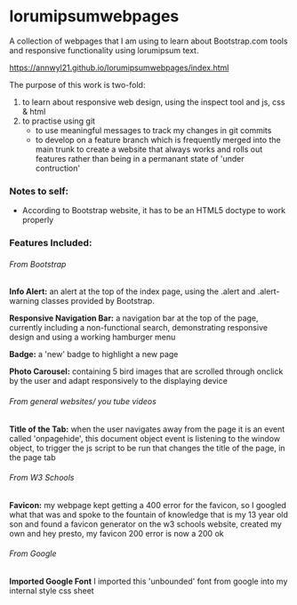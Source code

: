 # lorumipsumwebpages
A collection of webpages that I am using to learn about Bootstrap.com tools and responsive functionality using lorumipsum text.

https://annwyl21.github.io/lorumipsumwebpages/index.html

The purpose of this work is two-fold:
1. to learn about responsive web design, using the inspect tool and js, css & html
1. to practise using git
    - to use meaningful messages to track my changes in git commits
    - to develop on a feature branch which is frequently merged into the main trunk to create a website that always works and rolls out features rather than being in a permanant state of 'under contruction'

### Notes to self:
- According to Bootstrap website, it has to be an HTML5 doctype to work properly

### Features Included:

###### From Bootstrap

**Info Alert:** an alert at the top of the index page, using the .alert and .alert-warning classes provided by Bootstrap. 

**Responsive Navigation Bar:** a navigation bar at the top of the page, currently including a non-functional search, demonstrating responsive design and using a working hamburger menu

**Badge:** a 'new' badge to highlight a new page

**Photo Carousel:** containing 5 bird images that are scrolled through onclick by the user and adapt responsively to the displaying device

###### From general websites/ you tube videos

**Title of the Tab:** when the user navigates away from the page it is an event called 'onpagehide', this document object event is listening to the window object, to trigger the js script to be run that changes the title of the page, in the page tab

###### From W3 Schools

**Favicon:** my webpage kept getting a 400 error for the favicon, so I googled what that was and spoke to the fountain of knowledge that is my 13 year old son and found a favicon generator on the w3 schools website, created my own and hey presto, my favicon 200 error is now a 200 ok

###### From Google

**Imported Google Font** I imported this 'unbounded' font from google into my internal style css sheet

